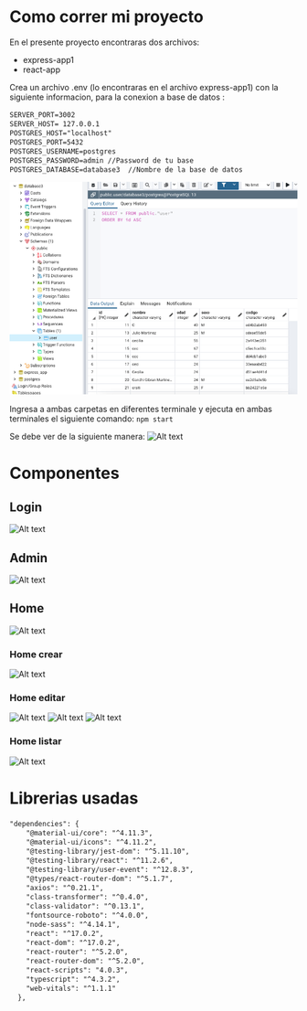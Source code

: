 # Como correr mi proyecto
En el presente proyecto encontraras dos archivos:
- express-app1
- react-app

Crea un archivo .env (lo encontraras en el archivo express-app1) con la siguiente informacion, para la conexion a base de datos :
```
SERVER_PORT=3002
SERVER_HOST= 127.0.0.1
POSTGRES_HOST="localhost"
POSTGRES_PORT=5432
POSTGRES_USERNAME=postgres 
POSTGRES_PASSWORD=admin //Password de tu base 
POSTGRES_DATABASE=database3  //Nombre de la base de datos
```
![Alt text](img.png)

Ingresa a ambas carpetas en diferentes terminale y ejecuta en ambas terminales el siguiente comando:
```npm start```

Se debe ver de la siguiente manera:
![Alt text](img2.png)

# Componentes

## Login 
![Alt text](img3.png)

## Admin
![Alt text](img4.png)

## Home
![Alt text](img5.png)

### Home crear
![Alt text](img6.png)

### Home editar
![Alt text](img7.png)
![Alt text](img8.png)
![Alt text](img9.png)

### Home listar
![Alt text](img10.png)

# Librerias usadas
```
"dependencies": {
    "@material-ui/core": "^4.11.3",
    "@material-ui/icons": "^4.11.2",
    "@testing-library/jest-dom": "^5.11.10",
    "@testing-library/react": "^11.2.6",
    "@testing-library/user-event": "^12.8.3",
    "@types/react-router-dom": "^5.1.7",
    "axios": "^0.21.1",
    "class-transformer": "^0.4.0",
    "class-validator": "^0.13.1",
    "fontsource-roboto": "^4.0.0",
    "node-sass": "^4.14.1",
    "react": "^17.0.2",
    "react-dom": "^17.0.2",
    "react-router": "^5.2.0",
    "react-router-dom": "^5.2.0",
    "react-scripts": "4.0.3",
    "typescript": "^4.3.2",
    "web-vitals": "^1.1.1"
  },
  ```
